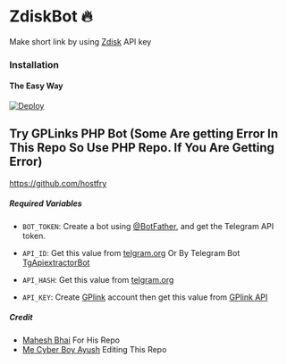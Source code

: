 # ZdiskBot 🔥
Make short link by using [Zdisk](https://zdisk.in/) API key
### Installation

#### The Easy Way

[![Deploy](https://www.herokucdn.com/deploy/button.svg)](https://www.heroku.com/deploy?template=https://github.com/hostfry)

## Try GPLinks PHP Bot (Some Are getting Error In This Repo So Use PHP Repo. If You Are Getting Error)
https://github.com/hostfry

##### Required Variables

* `BOT_TOKEN`: Create a bot using [@BotFather](https://telegram.dog/BotFather), and get the Telegram API token.

* `API_ID`: Get this value from [telgram.org](https://my.telegram.org/apps) Or By Telegram Bot [TgApiextractorBot](https://telegram.dog/TgApiextractorBot)
* `API_HASH`: Get this value from [telgram.org](https://my.telegram.org/apps)
* `API_KEY`: Create [GPlink](https://zdisk.in/) account then get this value from [GPlink API](https://gplinks.in/member/tools/api)

##### Credit
* [Mahesh Bhai](https://github.com/Mahesh0253) For His Repo
* [Me Cyber Boy Ayush](https://github.com/CyberBoyAyush) Editing This Repo
